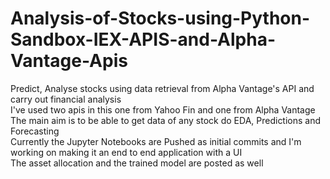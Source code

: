 # Analysis-of-Stocks-using-Python-Sandbox-IEX-APIS-and-Alpha-Vantage-Apis
Predict, Analyse stocks using data retrieval from Alpha Vantage's API and carry out financial analysis<br>
I've used two apis in this one from Yahoo Fin  and one from Alpha Vantage<br>
The main aim is to be able to get data of any stock do EDA, Predictions and Forecasting<br>
Currently the Jupyter Notebooks are Pushed as initial commits and I'm working on making it an end to end application with a UI <br>
The asset allocation and the trained model are posted as well<br>
